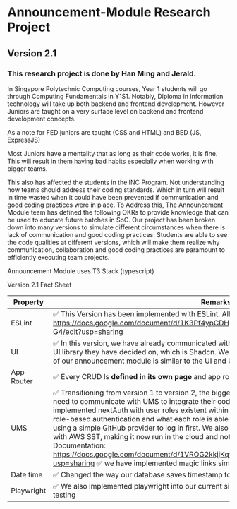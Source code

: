 # Announcement-Module Research Project

## Version 2.1

### This research project is done by Han Ming and Jerald.

In Singapore Polytechnic Computing courses, Year 1 students will go through Computing Fundamentals in Y1S1. Notably, Diploma in information technology will take up both backend and frontend development. However Juniors are taught on a very surface level on backend and frontend development concepts.

As a note for FED juniors are taught (CSS and HTML) and BED (JS, ExpressJS)

Most Juniors have a mentality that as long as their code works, it is fine. This will result in them having bad habits especially when working with bigger teams. 

This also has affected the students in the INC Program. Not understanding how teams should address their coding standards. Which in turn will result in time wasted when it could have been prevented if communication and good coding practices were in place. To Address this, The Announcement Module team has defined the following OKRs to provide knowledge that can be used to educate future batches in SoC. Our project has been broken down into many versions to simulate different circumstances when there is lack of communication and good coding practices. Students are able to see the code qualities at different versions, which will make them realize why communication, collaboration and good coding practices are paramount to efficiently executing team projects.

Announcement Module uses T3 Stack (typescript)


Version 2.1 Fact Sheet

| Property       | Remarks                                                                                                  |
| -------------- | -------------------------------------------------------------------------------------------------------- |
| ESLint         | ✅ This Version has been implemented with ESLint. All Errors have been rectified: Link to Docs: https://docs.google.com/document/d/1K3Pf4ypCDHgMYUDHNnoo_tFcWtMwGsPCIYbhSTx6-G4/edit?usp=sharing    |
| UI             | ✅ In this version, we have already communicated with the UI team and decided to implement the UI library they have decided on, which is Shadcn. We changed the entire UI to ensure the styling of our announcement module is similar to the UI and UMS code.                                   |
| App Router     | ✅ Every CRUD Is **defined in its own page** and app router is used                                      |
| UMS            | ✅ Transitioning from version 1 to version 2, the biggest key difference would be that we would need to communicate with UMS to integrate their code into our announcement module. So, we implemented nextAuth with user roles existent within UMS such as “user” and “admin” to show role-based authentication and what each role is able to do. For authentication, we started off with using a simple GitHub provider to log in first. We also decided to host our announcement module with AWS SST, making it now run in the cloud and not just locally. Issues Encountered with SST Documentation: https://docs.google.com/document/d/1VROG2kkjjKqv5sQZTIii7wvZnKl655vyVRcBrwB88a0/edit?usp=sharing ✅ we have implemented magic links similiar to UMS team |
| Date time | ✅ Changed the way our database saves timestamp to be saved now with timezone **timestamptz**  |
| Playwright | ✅ We also implemented playwright into our current simple announcement module for end to end testing    |
